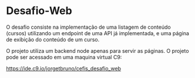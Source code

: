 # Desafio-Web
O desafio consiste na implementação de uma listagem de conteúdo (cursos) utilizando um endpoint de uma API já implementada, e uma página de exibição do conteúdo de um curso.

O projeto utiliza um backend node apenas para servir as páginas.
O projeto pode ser acessado em uma maquina virtual C9:

https://ide.c9.io/jorgetbruno/cefis_desafio_web
